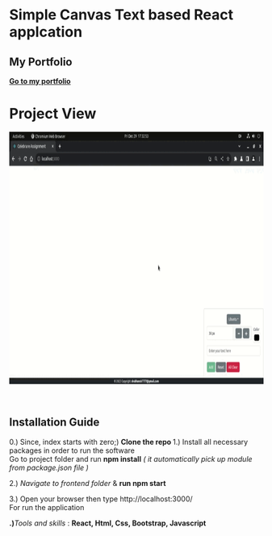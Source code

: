 # Simple Canvas Text based React applcation

## My Portfolio
<a alt="Portfolio" href="https://shub.pythonanywhere.com/profile">
  <b>Go to my portfolio</b>
</a>

# Project View
<p align="center">
  <a alt="Canvas React Application" href="https://shub.pythonanywhere.com/profile">
    <img alt="Logo" src="https://raw.githubusercontent.com/Shubhansh-Simple/React-Canvas/main/Screenshots/Project-Demo.gif" height="500" /> 
  </a>
</p>

<br>


## Installation Guide
0.) Since, index starts with zero;) <b>Clone the repo </b>
1.) Install all necessary packages in order to run the software <br>
Go to project folder and run <b>npm install</b>
<i>( it automatically pick up module from package.json file ) </i> <br>

2.) <i>Navigate to frontend folder</i> & <b>run npm start</b> <br>

3.) Open your browser then type http://localhost:3000/ <br>
For run the application <br>

<b>.)</b><i>Tools and skills</i> : <b>React, Html, Css, Bootstrap, Javascript</b>
